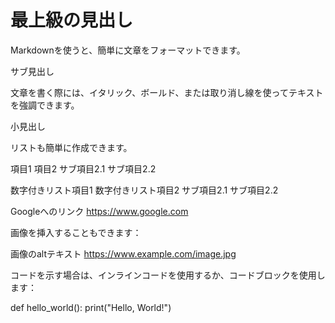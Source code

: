 # 最上級の見出し

Markdownを使うと、簡単に文章をフォーマットできます。

サブ見出し

文章を書く際には、イタリック、ボールド、または取り消し線を使ってテキストを強調できます。

小見出し

リストも簡単に作成できます。

項目1 項目2 サブ項目2.1 サブ項目2.2

数字付きリスト項目1 数字付きリスト項目2 サブ項目2.1 サブ項目2.2

Googleへのリンク https://www.google.com

画像を挿入することもできます：

画像のaltテキスト https://www.example.com/image.jpg

コードを示す場合は、インラインコードを使用するか、コードブロックを使用します：

def hello_world(): print("Hello, World!")
